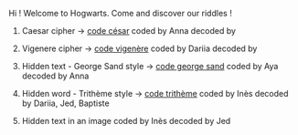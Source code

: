 Hi ! Welcome to Hogwarts.
Come and discover our riddles !

1. Caesar cipher -> [code césar](1-codecésar.md)
coded by Anna
decoded by 

2. Vigenere cipher -> [code vigenère](2-codevigenere.md)
coded by Dariia
decoded by 

3. Hidden text - George Sand style -> [code george sand](3-steganographie-aya.md)
coded by Aya
decoded by Anna

4. Hidden word - Trithème style -> [code trithème](/4-stégano_Trithème.md) 
coded by Inès
decoded by Dariia, Jed, Baptiste

5. Hidden text in an image 
coded by Inès
decoded by Jed
